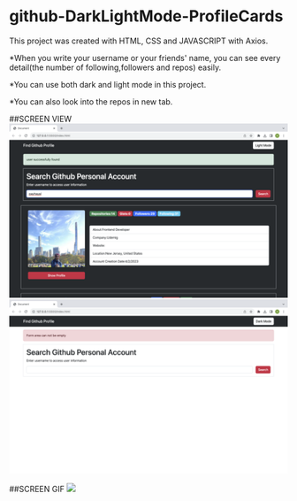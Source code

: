 # github-DarkLightMode-ProfileCards

This project was created with HTML, CSS and JAVASCRIPT with Axios.

*When you write your username or your friends' name, you can see every detail(the number of following,followers and repos) easily.

*You can use both dark and light mode in this project.

*You can also look into the repos in new tab.

##SCREEN VIEW
![](pic2.png)
![](pic1.png)


##SCREEN GIF
![](githubprof.gif)
